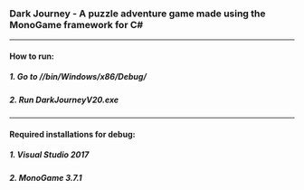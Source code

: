 ### Dark Journey - A puzzle adventure game made using the MonoGame framework for C#
-----
#### How to run:
##### 1. Go to //bin/Windows/x86/Debug/
##### 2. Run DarkJourneyV20.exe
-----
#### Required installations for debug:
##### 1. Visual Studio 2017
##### 2. MonoGame 3.7.1

